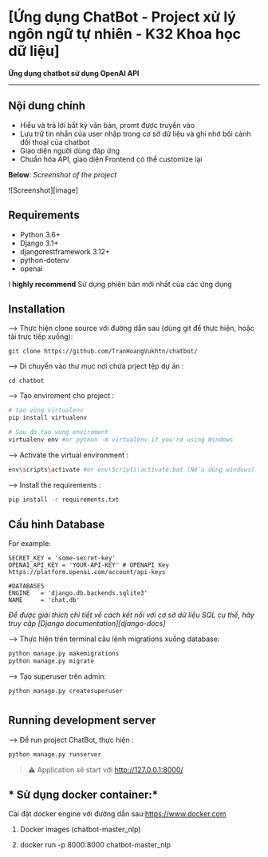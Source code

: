 # [Ứng dụng ChatBot - Project xử lý ngôn ngữ tự nhiên - K32 Khoa học dữ liệu]


**Ứng dụng chatbot sử dụng OpenAI API**

---

## Nội dung chính

* Hiểu và trả lời bất kỳ văn bản, promt được truyền vào
* Lưu trữ tin nhắn của user nhập trong cơ sở dữ liệu và ghi nhớ bối cảnh đối thoại của chatbot
* Giao diện người dùng đáp ứng
* Chuẩn hóa API, giao diện Frontend có thể customize lại



**Below**: *Screenshot of the project*

![Screenshot][image]



## Requirements

* Python 3.6+
* Django 3.1+
* djangorestframework 3.12+
* python-dotenv
* openai

I **highly recommend** Sử dụng phiên bản mới nhất của các ứng dụng

## Installation

--> Thực hiện clone source với đường dẫn sau (dùng git để thực hiện, hoặc tải trực tiếp xuống):

    git clone https://github.com/TranHoangVukhtn/chatbot/
    
--> Di chuyển vào thư mục nơi chứa prject tệp dự án :

    cd chatbot
    
--> Tạo enviroment cho project :
```bash
# tạo vùng virtualenv
pip install virtualenv

# Sau đó tạo vùng enviroment 
virtualenv env #or python -m virtualenv if you're using Windows

```

--> Activate the virtual environment :
```bash
env\scripts\activate #or env\Scripts\activate.bat (Nếu dùng windows)

```

--> Install the requirements :
```bash
pip install -r requirements.txt

```

## Cấu hình Database

For example:
```
SECRET_KEY = 'some-secret-key' 
OPENAI_API_KEY = 'YOUR-API-KEY' # OPENAPI Key
https://platform.openai.com/account/api-keys

#DATABASES
ENGINE   = 'django.db.backends.sqlite3' 
NAME     = 'chat.db'

```
*Để được giải thích chi tiết về cách kết nối với cơ sở dữ liệu SQL cụ thể, hãy truy cập [Django documentation][django-docs]* 


--> Thực hiện trên terminal câu lệnh migrations xuống database:
```bash
python manage.py makemigrations
python manage.py migrate

```

--> Tạo superuser trên admin:

    python manage.py createsuperuser
    


#

## Running development server

--> Để run project ChatBot, thực hiện :
```bash
python manage.py runserver

```

> ⚠ Application sẽ start với http://127.0.0.1:8000/




## * Sử dụng docker container:*
Cài đặt docker engine với đường dẫn sau:https://www.docker.com

1. Docker images (chatbot-master_nlp)

2. docker run -p 8000:8000 chatbot-master_nlp

